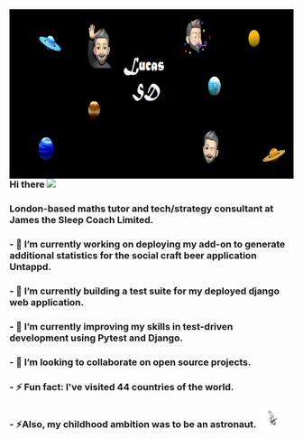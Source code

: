
<img align="right" width="1000" height="300" src="https://github.com/LucasSD/LucasSD/blob/main/Github%20header%202nd%20option.png">


### Hi there <img src="https://raw.githubusercontent.com/MartinHeinz/MartinHeinz/master/wave.gif" width="30px">
### London-based maths tutor and tech/strategy consultant at James the Sleep Coach Limited.
### - 🔭 I’m currently working on deploying my add-on to generate additional statistics for the social craft beer application Untappd.
### - 🔭 I’m currently building a test suite for my deployed django web application.
### - 🌱 I’m currently improving my skills in test-driven development using Pytest and Django.   
### - 👯 I’m looking to collaborate on open source projects. 
### - ⚡ Fun fact: I've visited 44 countries of the world. 
### - ⚡Also, my childhood ambition was to be an astronaut. <img src="https://github.com/LucasSD/LucasSD/blob/main/astronaut%20gif.gif" width="40px">






<!--
**LucasSD/LucasSD** is a ✨ _special_ ✨ repository because its `README.md` (this file) appears on your GitHub profile.

Here are some ideas to get you started:


- 🌱 I’m currently learning ...
- 👯 I’m looking to collaborate on ...
- 🤔 I’m looking for help with ...
- 💬 Ask me about ...
- 📫 How to reach me: ...
- 😄 Pronouns: ...
- ⚡ Fun fact: ...
-->
